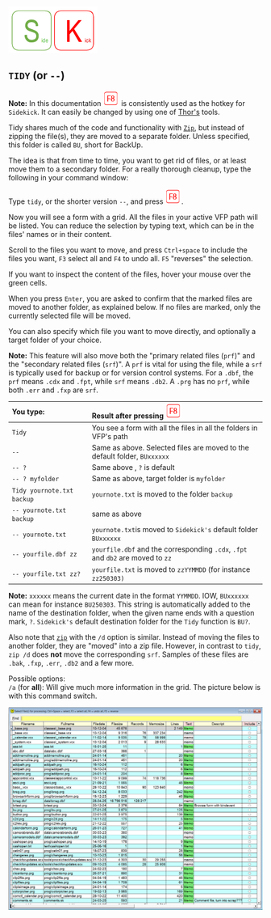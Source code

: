 [![Sidekick](Images/SKLogo.png)](../README.md)

## `TIDY` (or `--`) 

**Note:** In this documentation ![`F8`](Images/F8.png) is consistently used as the hotkey for `Sidekick`. It can easily be changed by using one of [Thor's](https://github.com/VFPX/Thor) tools. 

Tidy shares much of the code and functionality with [`Zip`](skzip.md), but instead of zipping the file(s), they are moved to a separate folder. Unless specified, this folder is called `BU`, short for BackUp.

The idea is that from time to time, you want to get rid of files, or at least move them to a secondary folder. For a really thorough cleanup, type the following in your command window:  

Type `tidy`, or the shorter version `--`, and press ![`F8`](Images/F8.png).  

Now you will see a form with a grid. All the files in your active VFP path will be listed. You can reduce the selection by typing text, which can be in the files' names or in their content. 

Scroll to the files you want to move, and press `Ctrl+space` to include the files you want, `F3` select all and `F4` to undo all. `F5` "reverses" the selection.  

If you want to inspect the content of the files, hover your mouse over the green cells. 

When you press `Enter`, you are asked to confirm that the marked files are moved to another folder, as explained below. If no files are marked, only the currently selected file will be moved.

You can also specify which file you want to move directly, and optionally a target folder of your choice.

**Note:** This feature will also move both the "primary related files (`prf`)" and the "secondary related files (`srf`)". A `prf` is vital for using the file, while a `srf` is typically used for backup or for version control systems.  For a `.dbf`, the `prf` means `.cdx` and `.fpt`, while `srf` means `.db2`. A `.prg` has no `prf`, while both `.err` and `.fxp` are `srf`.

| You type:                |        Result after pressing ![`F8`](Images/F8.png) |
|:-------------------------|:----------------------------------------------------------|
| `Tidy` | You see a form with all the files in all the folders in VFP's path |
| `--` | Same as above. Selected files are moved to the default folder, `BUxxxxxx` |
| `-- ?` | Same above , `?` is default |
| `-- ? myfolder` | Same as above, target folder is `myfolder` |
| `Tidy yournote.txt  backup` | `yournote.txt` is moved to the folder `backup` |
| `-- yournote.txt  backup` | same as above |
| `-- yournote.txt` | `yournote.txt`is moved to `Sidekick's` default folder `BUxxxxxx` |
| `-- yourfile.dbf zz` | `yourfile.dbf` and the corresponding `.cdx`, `.fpt` and `db2` are moved to `zz`|
| `-- yourfile.txt zz?` | `yourfile.txt` is moved to `zzYYMMDD` (for instance `zz250303)` |

**Note:** `xxxxxx` means the current date in the format `YYMMDD`. IOW, `BUxxxxxx` can mean for instance `BU250303`. This string is automatically added to the name of the destination folder, when the given name ends with a question mark, `?`. `Sidekick's` default destination folder for the `Tidy` function is `BU?`.  

Also note that [`zip`](skzip.md) with the `/d` option is similar. Instead of moving the files to another folder, they are "moved" into a zip file. However, in contrast to `tidy`, `zip /d` does **not** move the corresponding `srf`. Samples of these files are `.bak`, `.fxp`, `.err`, `.db2` and a few more.  

Possible options:  
`/a` (for **all**): Will give much more information in the grid. The picture below is with this command switch.


![Sidekick Tidy](Images/sktidy.png)
